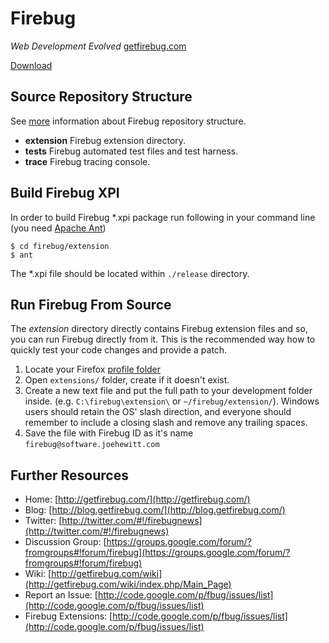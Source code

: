 Firebug
=======
*Web Development Evolved* [getfirebug.com](getfirebug.com)

[Download](https://addons.mozilla.org/en-US/firefox/addon/firebug/)


Source Repository Structure
---------------------------
See [more](http://getfirebug.com/wiki/index.php/Source) information about Firebug
repository structure.


* **extension** Firebug extension directory.
* **tests** Firebug automated test files and test harness.
* **trace** Firebug tracing console.


Build Firebug XPI
-----------------
In order to build Firebug *.xpi package run following in your command line
(you need [Apache Ant](http://ant.apache.org/))

    $ cd firebug/extension
    $ ant

The *.xpi file should be located within `./release` directory.


Run Firebug From Source
-----------------------
The *extension* directory directly contains Firebug extension files and so, you can run
Firebug directly from it. This is the recommended way how to quickly test your code
changes and provide a patch.

1. Locate your Firefox [profile folder](http://kb.mozillazine.org/Profile_folder)
2. Open `extensions/` folder, create if it doesn't exist.
3. Create a new text file and put the full path to your development folder inside.
(e.g. `C:\firebug\extension\` or `~/firebug/extension/`). Windows users should retain the OS'
slash direction, and everyone should remember to include a closing slash and remove any
trailing spaces.
4. Save the file with Firebug ID as it's name `firebug@software.joehewitt.com`


Further Resources
-----------------

* Home: [http://getfirebug.com/](http://getfirebug.com/)
* Blog: [http://blog.getfirebug.com/](http://blog.getfirebug.com/)
* Twitter: [http://twitter.com/#!/firebugnews](http://twitter.com/#!/firebugnews)
* Discussion Group: [https://groups.google.com/forum/?fromgroups#!forum/firebug](https://groups.google.com/forum/?fromgroups#!forum/firebug)
* Wiki: [http://getfirebug.com/wiki](http://getfirebug.com/wiki/index.php/Main_Page)
* Report an Issue: [http://code.google.com/p/fbug/issues/list](http://code.google.com/p/fbug/issues/list)
* Firebug Extensions: [http://code.google.com/p/fbug/issues/list](http://code.google.com/p/fbug/issues/list)

